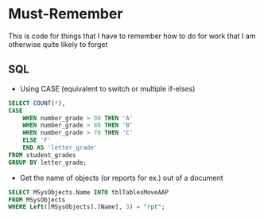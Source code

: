 # Must-Remember
This is code for things that I have to remember how to do for work that I am otherwise quite likely to forget


## SQL  
* Using CASE (equivalent to switch or multiple if-elses)  
``` SQL
SELECT COUNT(*), 
CASE 
    WHEN number_grade > 90 THEN 'A'
    WHEN number_grade > 80 THEN 'B'
    WHEN number_grade > 70 THEN 'C'
    ELSE 'F'
    END AS 'letter_grade'
FROM student_grades
GROUP BY letter_grade;
```
* Get the name of objects (or reports for ex.) out of a document
```SQL
SELECT MSysObjects.Name INTO tblTablesMoveAAP
FROM MSysObjects
WHERE Left([MSysObjects].[Name], 3) = "rpt";
```
